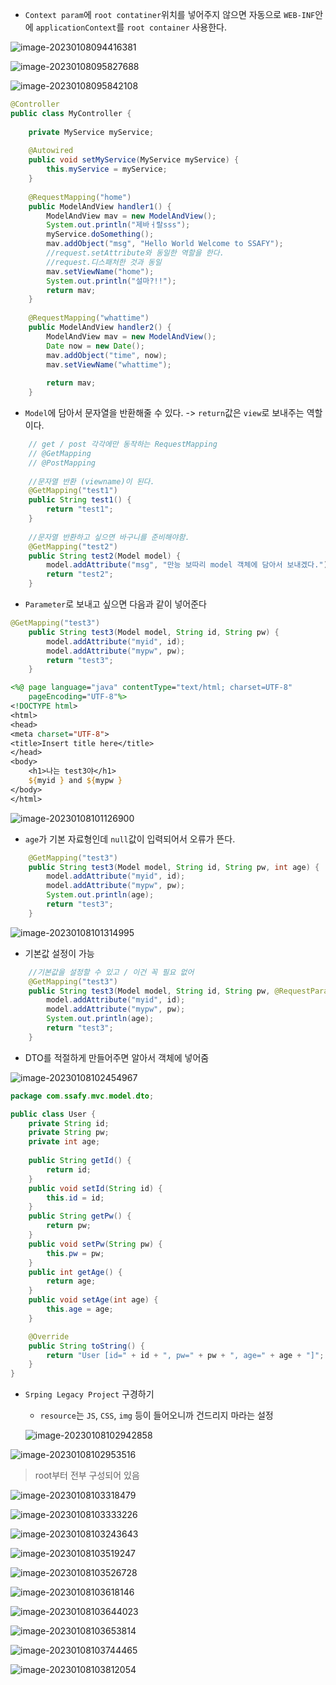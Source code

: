 - `Context param`에 `root contatiner`위치를 넣어주지 않으면 자동으로 `WEB-INF`안에 `applicationContext`를 `root container` 사용한다.

![image-20230108094416381](assets/image-20230108094416381.png)

![image-20230108095827688](assets/image-20230108095827688.png)

![image-20230108095842108](assets/image-20230108095842108.png)

```java
@Controller
public class MyController {
	
	private MyService myService;
	
	@Autowired
	public void setMyService(MyService myService) {
		this.myService = myService;
	}
	
	@RequestMapping("home")
	public ModelAndView handler1() {
		ModelAndView mav = new ModelAndView();
		System.out.println("제바ㅓ랄sss");
		myService.doSomething();
		mav.addObject("msg", "Hello World Welcome to SSAFY");
		//request.setAttribute와 동일한 역할을 한다.
		//request.디스패처한 것과 동일
		mav.setViewName("home");
		System.out.println("설마?!!");
		return mav;
	}
	
	@RequestMapping("whattime")
	public ModelAndView handler2() {
		ModelAndView mav = new ModelAndView();
		Date now = new Date();
		mav.addObject("time", now);
		mav.setViewName("whattime");
		
		return mav;
	}
```



- `Model`에 담아서 문자열을 반환해줄 수 있다. -> `return`값은 `view`로 보내주는 역할이다.

```java
	// get / post 각각에만 동작하는 RequestMapping
	// @GetMapping
	// @PostMapping
	
	//문자열 반환 (viewname)이 된다.
	@GetMapping("test1")
	public String test1() {
		return "test1";
	}
	
	//문자열 반환하고 싶으면 바구니를 준비해야함.
	@GetMapping("test2")
	public String test2(Model model) {
		model.addAttribute("msg", "만능 보따리 model 객체에 담아서 보내겠다.");
		return "test2";
	}
```

- `Parameter`로 보내고 싶으면 다음과 같이 넣어준다

```java
@GetMapping("test3")
	public String test3(Model model, String id, String pw) {
		model.addAttribute("myid", id);
		model.addAttribute("mypw", pw);
		return "test3";
	}
```

```jsp
<%@ page language="java" contentType="text/html; charset=UTF-8"
    pageEncoding="UTF-8"%>
<!DOCTYPE html>
<html>
<head>
<meta charset="UTF-8">
<title>Insert title here</title>
</head>
<body>
	<h1>나는 test3야</h1>
	${myid } and ${mypw }
</body>
</html>
```



![image-20230108101126900](assets/image-20230108101126900.png)



- `age`가 기본 자료형인데 `null`값이 입력되어서 오류가 뜬다.

```java
	@GetMapping("test3")
	public String test3(Model model, String id, String pw, int age) {
		model.addAttribute("myid", id);
		model.addAttribute("mypw", pw);
		System.out.println(age);
		return "test3";
	}
```

![image-20230108101314995](assets/image-20230108101314995.png)



- 기본값 설정이 가능

```java
	//기본값을 설정할 수 있고 / 이건 꼭 필요 없어
	@GetMapping("test3")
	public String test3(Model model, String id, String pw, @RequestParam(value = "age", defaultValue = "1") int age) {
		model.addAttribute("myid", id);
		model.addAttribute("mypw", pw);
		System.out.println(age);
		return "test3";
	}
```

- DTO를 적절하게 만들어주면 알아서 객체에 넣어줌

![image-20230108102454967](assets/image-20230108102454967.png)

```java
package com.ssafy.mvc.model.dto;

public class User {
	private String id;
	private String pw;
	private int age;
	
	public String getId() {
		return id;
	}
	public void setId(String id) {
		this.id = id;
	}
	public String getPw() {
		return pw;
	}
	public void setPw(String pw) {
		this.pw = pw;
	}
	public int getAge() {
		return age;
	}
	public void setAge(int age) {
		this.age = age;
	}

	@Override
	public String toString() {
		return "User [id=" + id + ", pw=" + pw + ", age=" + age + "]";
	}
}
```



- `Srping Legacy Project` 구경하기

  - `resource`는 `JS`, `CSS`, `img` 등이 들어오니까 건드리지 마라는 설정

  ![image-20230108102942858](assets/image-20230108102942858.png)

![image-20230108102953516](assets/image-20230108102953516.png)

> root부터 전부 구성되어 있음

![image-20230108103318479](assets/image-20230108103318479.png)

![image-20230108103333226](assets/image-20230108103333226.png)



![image-20230108103243643](assets/image-20230108103243643.png)

![image-20230108103519247](assets/image-20230108103519247.png)

![image-20230108103526728](assets/image-20230108103526728.png)

![image-20230108103618146](assets/image-20230108103618146.png)

![image-20230108103644023](assets/image-20230108103644023.png)

![image-20230108103653814](assets/image-20230108103653814.png)

![image-20230108103744465](assets/image-20230108103744465.png)

![image-20230108103812054](assets/image-20230108103812054.png)